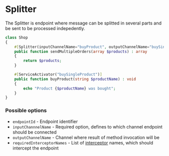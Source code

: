 # Splitter

The Splitter is endpoint where message can be splitted in several parts and be sent to be processed indepedently. 

```php
class Shop
{
    #[Splitter(inputChannelName="buyProduct", outputChannelName="buySingleProduct")]
    public function sendMultipleOrders(array $products) : array
    {
        return $products;
    }

    #[ServiceActivator("buySingleProduct")] 
    public function buyProduct(string $productName) : void
    {
        echo "Product {$productName} was bought";
    }
}
```

### Possible options

* `endpointId` - Endpoint identifier 
* `inputChannnelName` - Required option, defines to which channel endpoint should be connected
* `outputChannelName` - Channel where result of method invocation will be 
* `requiredInterceptorNames` - List of [interceptor](../../interceptors.md) names, which should intercept the endpoint

